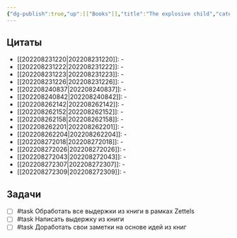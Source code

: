 ```yaml
---
{"dg-publish":true,"up":[["Books"]],"title":"The explosive child","category":"book","tags":["books/inbox"],"rating":3,"date":"2022-06-15T09:12:05+03:00","modified_at":"2022-08-29T09:51:27+03:00","permalink":"/refs/the-explosive-child/","dgHomeLink":false,"dgPassFrontmatter":true}
---
```







## Цитаты

- [[202208231220|202208231220]]: \-
- [[202208231222|202208231222]]: \-
- [[202208231223|202208231223]]: \-
- [[202208231226|202208231226]]: \-
- [[202208240837|202208240837]]: \-
- [[202208240842|202208240842]]: \-
- [[202208262142|202208262142]]: \-
- [[202208262152|202208262152]]: \-
- [[202208262158|202208262158]]: \-
- [[202208262201|202208262201]]: \-
- [[202208262204|202208262204]]: \-
- [[202208272018|202208272018]]: \-
- [[202208272026|202208272026]]: \-
- [[202208272043|202208272043]]: \-
- [[202208272307|202208272307]]: \-
- [[202208272309|202208272309]]: \-


## Задачи

- [ ] #task Обработать все выдержки из книги в рамках Zettels
- [ ] #task Написать выдержку из книги
- [ ] #task Доработать свои заметки на основе идей из книг
